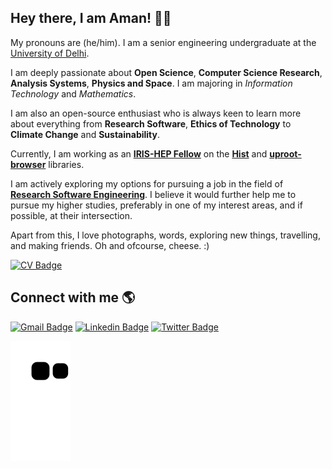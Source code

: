 
## Hey there, I am Aman! 👋🏽

<!--<img src="https://media.giphy.com/media/hvRJCLFzcasrR4ia7z/giphy.gif" width="27px">-->

My pronouns are (he/him). I am a senior engineering undergraduate at the [University of Delhi](http://www.du.ac.in/).

I am deeply passionate about **Open Science**, **Computer Science Research**, **Analysis Systems**, **Physics and Space**. I am majoring in _Information Technology_ and _Mathematics_.

I am also an open-source enthusiast who is always keen to learn more about everything from **Research Software**, **Ethics of Technology** to **Climate Change** and **Sustainability**.

Currently, I am working as an **[IRIS-HEP Fellow](https://iris-hep.org/fellows/amangoel185.html)** on the **[Hist](https://github.com/scikit-hep/hist)** and **[uproot-browser](https://github.com/henryiii/uproot-browser)** libraries.

I am actively exploring my options for pursuing a job in the field of [**Research Software Engineering**](https://us-rse.org/about/what-is-an-rse/). I believe it would further help me to pursue my higher studies, preferably in one of my interest areas, and if possible, at their intersection.

Apart from this, I love photographs, words, exploring new things, travelling, and making friends. Oh and ofcourse, cheese. :)

[![CV Badge](https://img.shields.io/badge/CV-Curriculum%20Vitae-green)](https://drive.google.com/file/d/1_MYaLD4YDC7yGg80kIJ9-bUf36QfQ9hP/view?usp=sharing)

## Connect with me 🌎

[![Gmail Badge](https://img.shields.io/badge/Gmail-D14836?style=for-the-badge&logo=gmail&logoColor=white&link=mailto:aman.goel185@gmail.com )](mailto:aman.goel185@gmail.com)
[![Linkedin Badge](https://img.shields.io/badge/LinkedIn-0077B5?style=for-the-badge&logo=linkedin&logoColor=white&link=https://linkedin.com/in/amangoel185)](https://linkedin.com/in/amangoel185)
[![Twitter Badge](https://img.shields.io/badge/Twitter-1DA1F2?style=for-the-badge&logo=twitter&logoColor=white&link=https://twitter.com/mightaswellcode)](https://twitter.com/mightaswellcode)

<!--[![Website Badge](https://img.shields.io/badge/website-000000?style=for-the-badge&logo=About.me&logoColor=white&link=https://amangoel.me/)](https://amangoel.me/)-->
<!--[![Instagram Badge](https://img.shields.io/badge/Instagram-E4405F?style=for-the-badge&logo=instagram&logoColor=white&link=https://www.instagram.com/mightaswellcode/)](https://www.instagram.com/mightaswellcode/)-->

![snake gif](https://github.com/amangoel185/amangoel185/blob/output/github-contribution-grid-snake.svg)

<!--
**amangoel185/amangoel185** is a ✨ _special_ ✨ repository because its `README.md` (this file) appears on your GitHub profile.

Here are some ideas to get you started:

- 🔭 I’m currently working on ...
- 🌱 I’m currently learning ...
- 👯 I’m looking to collaborate on ...
- 🤔 I’m looking for help with ...
- 💬 Ask me about ...
- 📫 How to reach me: ...
- 😄 Pronouns: ...
- ⚡ Fun fact: ...
-->
